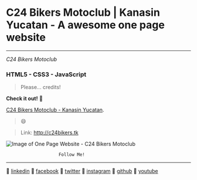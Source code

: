 # C24 Bikers Motoclub | Kanasin Yucatan - A awesome one page website

<hr>

*C24 Bikers Motoclub*

### HTML5 - CSS3 - JavaScript

> Please... credits!

**Check it out!** :rocket:

[C24 Bikers Motoclub - Kanasin Yucatan](http://c24bikers.tk).

> :smile:

 > Link: http://c24bikers.tk

![Image of One Page Website - C24 Bikers Motoclub](images/C24_Bikers_Motoclub_Rutas_en_moto_Kanasin_Yucatan.png)

						Follow Me!
---------------------------------------------------------
:beers: [linkedin](https://www.linkedin.com/in/chechepech)
:beers: [facebook](https://www.facebook/chechepech)
:beers: [twitter](https://twitter.com/chechepech)
:beers: [instagram](https://www.instagram.com/cheche_pech)
:beers: [github](https://github.com/chechepech)
:beers: [youtube](https://www.youtube.com/c/chechepech)